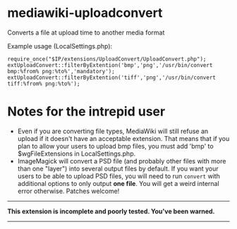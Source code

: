 mediawiki-uploadconvert
=======================

Converts a file at upload time to another media format

Example usage (LocalSettings.php):

	require_once("$IP/extensions/UploadConvert/UploadConvert.php");
	extUploadConvert::filterByExtention('bmp','png','/usr/bin/convert bmp:%from% png:%to%','mandatory');
	extUploadConvert::filterByExtention('tiff','png','/usr/bin/convert tiff:%from% png:%to%');


Notes for the intrepid user
===========================

* Even if you are converting file types, MediaWiki will still refuse
an upload if it doesn't have an acceptable extension. That means that
if you plan to allow your users to upload bmp files, you must add
'bmp' to $wgFileExtensions in LocalSettings.php.
* ImageMagick will convert a PSD file (and probably other files with
more than one "layer") into several output files by default. If you
want your users to be able to upload PSD files, you will need to run
`convert` with additional options to only output **one file**. You
will get a weird internal error otherwise. Patches welcome!

-------

**This extension is incomplete and poorly tested. You've been warned.**

-------

